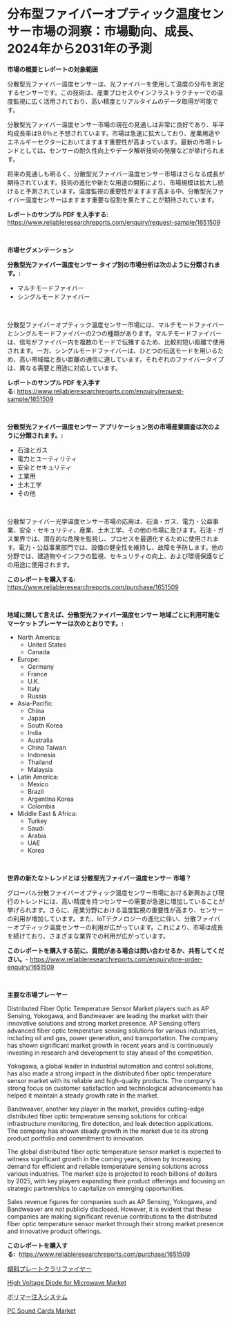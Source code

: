 <p><h1>分布型ファイバーオプティック温度センサー市場の洞察：市場動向、成長、2024年から2031年の予測</h1></p><p><strong>市場の概要とレポートの対象範囲</strong></p>
<p><p>分散型光ファイバー温度センサーは、光ファイバーを使用して温度の分布を測定するセンサーです。この技術は、産業プロセスやインフラストラクチャーでの温度監視に広く活用されており、高い精度とリアルタイムのデータ取得が可能です。</p><p>分散型光ファイバー温度センサー市場の現在の見通しは非常に良好であり、年平均成長率は9.6％と予想されています。市場は急速に拡大しており、産業用途やエネルギーセクターにおいてますます重要性が高まっています。最新の市場トレンドとしては、センサーの耐久性向上やデータ解析技術の発展などが挙げられます。</p><p>将来の見通しも明るく、分散型光ファイバー温度センサー市場はさらなる成長が期待されています。技術の進化や新たな用途の開拓により、市場規模は拡大し続けると予測されています。温度監視の重要性がますます高まる中、分散型光ファイバー温度センサーはますます重要な役割を果たすことが期待されています。</p></p>
<p><strong>レポートのサンプル PDF を入手する:</strong> <a href="https://www.reliableresearchreports.com/enquiry/request-sample/1651509">https://www.reliableresearchreports.com/enquiry/request-sample/1651509</a></p>
<p>&nbsp;</p>
<p><strong>市場セグメンテーション</strong></p>
<p><strong>分散型光ファイバー温度センサー タイプ別の市場分析は次のように分類されます。:</strong></p>
<p><ul><li>マルチモードファイバー</li><li>シングルモードファイバー</li></ul></p>
<p>&nbsp;</p>
<p><p>分散型ファイバーオプティック温度センサー市場には、マルチモードファイバーとシングルモードファイバーの2つの種類があります。マルチモードファイバーは、信号がファイバー内を複数のモードで伝播するため、比較的短い距離で使用されます。一方、シングルモードファイバーは、ひとつの伝送モードを用いるため、高い帯域幅と長い距離の通信に適しています。それぞれのファイバータイプは、異なる需要と用途に対応しています。</p></p>
<p><strong>レポートのサンプル PDF を入手する:</strong>&nbsp;<a href="https://www.reliableresearchreports.com/enquiry/request-sample/1651509">https://www.reliableresearchreports.com/enquiry/request-sample/1651509</a></p>
<p>&nbsp;</p>
<p><strong> 分散型光ファイバー温度センサー アプリケーション別の市場産業調査は次のように分類されます。:</strong></p>
<p><ul><li>石油とガス</li><li>電力とユーティリティ</li><li>安全とセキュリティ</li><li>工業用</li><li>土木工学</li><li>その他</li></ul></p>
<p>&nbsp;</p>
<p><p>分散型ファイバー光学温度センサー市場の応用は、石油・ガス、電力・公益事業、安全・セキュリティ、産業、土木工学、その他の市場に及びます。石油・ガス業界では、潜在的な危険を監視し、プロセスを最適化するために使用されます。電力・公益事業部門では、設備の健全性を維持し、故障を予防します。他の分野では、建造物やインフラの監視、セキュリティの向上、および環境保護などの用途に使用されます。</p></p>
<p><strong>このレポートを購入する:</strong>&nbsp; <a href="https://www.reliableresearchreports.com/purchase/1651509">https://www.reliableresearchreports.com/purchase/1651509</a></p>
<p>&nbsp;</p>
<p><strong>地域に関して言えば、分散型光ファイバー温度センサー 地域ごとに利用可能なマーケットプレーヤーは次のとおりです。:</strong></p>
<p><ul>
    <li>
        North America:
        <ul>
            <li>United States</li>
            <li>Canada</li>
        </ul>
    </li>
    <li>
        Europe:
        <ul>
            <li>Germany</li>
            <li>France</li>
            <li>U.K.</li>
            <li>Italy</li>
            <li>Russia</li>
        </ul>
    </li>
    <li>
        Asia-Pacific:
        <ul>
            <li>China</li>
            <li>Japan</li>
            <li>South Korea</li>
            <li>India</li>
            <li>Australia</li>
            <li>China Taiwan</li>
            <li>Indonesia</li>
            <li>Thailand</li>
            <li>Malaysia</li>
        </ul>
    </li>
    <li>
        Latin America:
        <ul>
            <li>Mexico</li>
            <li>Brazil</li>
            <li>Argentina Korea</li>
            <li>Colombia</li>
        </ul>
    </li>
    <li>
        Middle East & Africa:
        <ul>
            <li>Turkey</li>
            <li>Saudi</li>
            <li>Arabia</li>
            <li>UAE</li>
            <li>Korea</li>
        </ul>
    </li>
    </ul></p>
<p>&nbsp;</p>
<p><strong>世界の新たなトレンドとは 分散型光ファイバー温度センサー 市場？</strong></p>
<p><p>グローバル分散ファイバーオプティック温度センサー市場における新興および現行のトレンドには、高い精度を持つセンサーの需要が急速に増加していることが挙げられます。さらに、産業分野における温度監視の重要性が高まり、センサーの利用が増加しています。また、IoTテクノロジーの進化に伴い、分散ファイバーオプティック温度センサーの利用が広がっています。これにより、市場は成長を続けており、さまざまな業界での利用が広がっています。</p></p>
<p><strong>このレポートを購入する前に、質問がある場合は問い合わせるか、共有してください。</strong>- <a href="https://www.reliableresearchreports.com/enquiry/pre-order-enquiry/1651509">https://www.reliableresearchreports.com/enquiry/pre-order-enquiry/1651509</a></p>
<p>&nbsp;</p>
<p><strong>主要な市場プレーヤー</strong></p>
<p><p>Distributed Fiber Optic Temperature Sensor Market players such as AP Sensing, Yokogawa, and Bandweaver are leading the market with their innovative solutions and strong market presence. AP Sensing offers advanced fiber optic temperature sensing solutions for various industries, including oil and gas, power generation, and transportation. The company has shown significant market growth in recent years and is continuously investing in research and development to stay ahead of the competition.</p><p>Yokogawa, a global leader in industrial automation and control solutions, has also made a strong impact in the distributed fiber optic temperature sensor market with its reliable and high-quality products. The company's strong focus on customer satisfaction and technological advancements has helped it maintain a steady growth rate in the market.</p><p>Bandweaver, another key player in the market, provides cutting-edge distributed fiber optic temperature sensing solutions for critical infrastructure monitoring, fire detection, and leak detection applications. The company has shown steady growth in the market due to its strong product portfolio and commitment to innovation.</p><p>The global distributed fiber optic temperature sensor market is expected to witness significant growth in the coming years, driven by increasing demand for efficient and reliable temperature sensing solutions across various industries. The market size is projected to reach billions of dollars by 2025, with key players expanding their product offerings and focusing on strategic partnerships to capitalize on emerging opportunities.</p><p>Sales revenue figures for companies such as AP Sensing, Yokogawa, and Bandweaver are not publicly disclosed. However, it is evident that these companies are making significant revenue contributions to the distributed fiber optic temperature sensor market through their strong market presence and innovative product offerings.</p></p>
<p><strong>このレポートを購入する:</strong>&nbsp;&nbsp;<a href="https://www.reliableresearchreports.com/purchase/1651509">https://www.reliableresearchreports.com/purchase/1651509</a></p>
<p><p><a href="https://github.com/marbadji/Market-Research-Report-List-1/blob/main/143084310444.md">傾斜プレートクラリファイヤー</a></p><p><a href="https://github.com/juancolorado15/Market-Research-Report-List-2/blob/main/high-voltage-diode-for-microwave-market.md">High Voltage Diode for Microwave Market</a></p><p><a href="https://github.com/KaydenJohns1964/Market-Research-Report-List-1/blob/main/998149410445.md">ポリマー注入システム</a></p><p><a href="https://github.com/mahnoor2003/Market-Research-Report-List-3/blob/main/pc-sound-cards-market.md">PC Sound Cards Market</a></p></p>